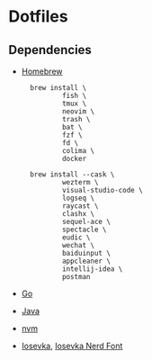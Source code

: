 # Dotfiles

## Dependencies

- [Homebrew](https://brew.sh/)
        
        brew install \
                fish \
                tmux \
                neovim \
                trash \
                bat \
                fzf \
                fd \
                colima \
                docker

        brew install --cask \
                wezterm \
                visual-studio-code \
                logseq \
                raycast \
                clashx \
                sequel-ace \
                spectacle \
                eudic \
                wechat \
                baiduinput \
                appcleaner \
                intellij-idea \
                postman

- [Go](https://go.dev/dl/)
- [Java](https://www.oracle.com/java/technologies/downloads/#jdk18-mac)
- [nvm](https://github.com/nvm-sh/nvm)
- [Iosevka](https://github.com/be5invis/Iosevka/releases), [Iosevka Nerd Font](https://github.com/ryanoasis/nerd-fonts/releases)
